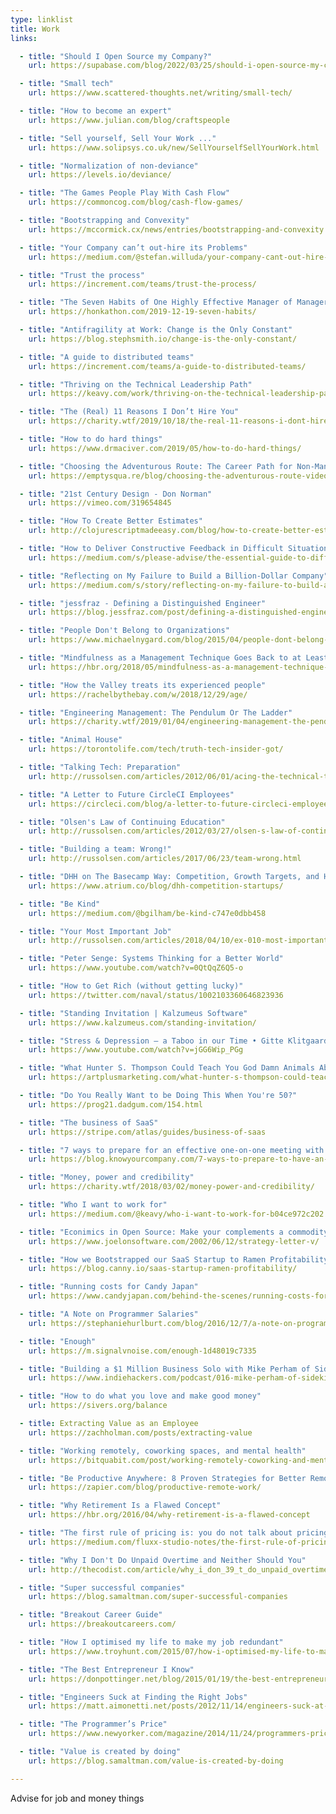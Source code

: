 ```yaml
---
type: linklist
title: Work
links:

  - title: "Should I Open Source my Company?"
    url: https://supabase.com/blog/2022/03/25/should-i-open-source-my-company

  - title: "Small tech"
    url: https://www.scattered-thoughts.net/writing/small-tech/

  - title: "How to become an expert"
    url: https://www.julian.com/blog/craftspeople

  - title: "Sell yourself, Sell Your Work ..."
    url: https://www.solipsys.co.uk/new/SellYourselfSellYourWork.html

  - title: "Normalization of non-deviance"
    url: https://levels.io/deviance/

  - title: "The Games People Play With Cash Flow"
    url: https://commoncog.com/blog/cash-flow-games/

  - title: "Bootstrapping and Convexity"
    url: https://mccormick.cx/news/entries/bootstrapping-and-convexity

  - title: "Your Company can’t out-hire its Problems"
    url: https://medium.com/@stefan.willuda/your-company-cant-out-hire-its-problems-dc865b33cac6

  - title: "Trust the process"
    url: https://increment.com/teams/trust-the-process/

  - title: "The Seven Habits of One Highly Effective Manager of Managers: Things I Learned from Charity Majors"
    url: https://honkathon.com/2019-12-19-seven-habits/

  - title: "Antifragility at Work: Change is the Only Constant"
    url: https://blog.stephsmith.io/change-is-the-only-constant/

  - title: "A guide to distributed teams"
    url: https://increment.com/teams/a-guide-to-distributed-teams/

  - title: "Thriving on the Technical Leadership Path"
    url: https://keavy.com/work/thriving-on-the-technical-leadership-path/

  - title: "The (Real) 11 Reasons I Don’t Hire You"
    url: https://charity.wtf/2019/10/18/the-real-11-reasons-i-dont-hire-you/

  - title: "How to do hard things"
    url: https://www.drmaciver.com/2019/05/how-to-do-hard-things/

  - title: "Choosing the Adventurous Route: The Career Path for Non-Managers"
    url: https://emptysqua.re/blog/choosing-the-adventurous-route-video/

  - title: "21st Century Design - Don Norman"
    url: https://vimeo.com/319654845

  - title: "How To Create Better Estimates"
    url: http://clojurescriptmadeeasy.com/blog/how-to-create-better-estimates.html

  - title: "How to Deliver Constructive Feedback in Difficult Situations"
    url: https://medium.com/s/please-advise/the-essential-guide-to-difficult-conversations-41f736e63ccf

  - title: "Reflecting on My Failure to Build a Billion-Dollar Company"
    url: https://medium.com/s/story/reflecting-on-my-failure-to-build-a-billion-dollar-company-b0c31d7db0e7

  - title: "jessfraz - Defining a Distinguished Engineer"
    url: https://blog.jessfraz.com/post/defining-a-distinguished-engineer/

  - title: "People Don't Belong to Organizations"
    url: https://www.michaelnygard.com/blog/2015/04/people-dont-belong-to-organizations/

  - title: "Mindfulness as a Management Technique Goes Back to at Least the 1970s"
    url: https://hbr.org/2018/05/mindfulness-as-a-management-technique-goes-back-to-at-least-the-1970s

  - title: "How the Valley treats its experienced people"
    url: https://rachelbythebay.com/w/2018/12/29/age/

  - title: "Engineering Management: The Pendulum Or The Ladder"
    url: https://charity.wtf/2019/01/04/engineering-management-the-pendulum-or-the-ladder/

  - title: "Animal House"
    url: https://torontolife.com/tech/truth-tech-insider-got/

  - title: "Talking Tech: Preparation"
    url: http://russolsen.com/articles/2012/06/01/acing-the-technical-talk-preparation.html

  - title: "A Letter to Future CircleCI Employees"
    url: https://circleci.com/blog/a-letter-to-future-circleci-employees/

  - title: "Olsen's Law of Continuing Education"
    url: http://russolsen.com/articles/2012/03/27/olsen-s-law-of-continuing-education.html

  - title: "Building a team: Wrong!"
    url: http://russolsen.com/articles/2017/06/23/team-wrong.html

  - title: "DHH on The Basecamp Way: Competition, Growth Targets, and How to Incentivize Employees"
    url: https://www.atrium.co/blog/dhh-competition-startups/

  - title: "Be Kind"
    url: https://medium.com/@bgilham/be-kind-c747e0dbb458

  - title: "Your Most Important Job"
    url: http://russolsen.com/articles/2018/04/10/ex-010-most-important-job.html

  - title: "Peter Senge: Systems Thinking for a Better World"
    url: https://www.youtube.com/watch?v=0QtQqZ6Q5-o

  - title: "How to Get Rich (without getting lucky)"
    url: https://twitter.com/naval/status/1002103360646823936

  - title: "Standing Invitation | Kalzumeus Software"
    url: https://www.kalzumeus.com/standing-invitation/

  - title: "Stress & Depression – a Taboo in our Time • Gitte Klitgaard"
    url: https://www.youtube.com/watch?v=jGG6Wip_PGg

  - title: "What Hunter S. Thompson Could Teach You God Damn Animals About Being A Professional"
    url: https://artplusmarketing.com/what-hunter-s-thompson-could-teach-you-god-damn-animals-about-being-a-professional-e9d6e12990d

  - title: "Do You Really Want to be Doing This When You're 50?"
    url: https://prog21.dadgum.com/154.html

  - title: "The business of SaaS"
    url: https://stripe.com/atlas/guides/business-of-saas

  - title: "7 ways to prepare for an effective one-on-one meeting with your manager"
    url: https://blog.knowyourcompany.com/7-ways-to-prepare-to-have-an-effective-one-on-one-meeting-with-your-manager-3b7e083cb3bb

  - title: "Money, power and credibility"
    url: https://charity.wtf/2018/03/02/money-power-and-credibility/

  - title: "Who I want to work for"
    url: https://medium.com/@keavy/who-i-want-to-work-for-b04ce972c202

  - title: "Econimics in Open Source: Make your complements a commodity"
    url: https://www.joelonsoftware.com/2002/06/12/strategy-letter-v/

  - title: "How we Bootstrapped our SaaS Startup to Ramen Profitability"
    url: https://blog.canny.io/saas-startup-ramen-profitability/

  - title: "Running costs for Candy Japan"
    url: https://www.candyjapan.com/behind-the-scenes/running-costs-for-candy-japan

  - title: "A Note on Programmer Salaries"
    url: https://stephaniehurlburt.com/blog/2016/12/7/a-note-on-programmer-salaries

  - title: "Enough"
    url: https://m.signalvnoise.com/enough-1d48019c7335

  - title: "Building a $1 Million Business Solo with Mike Perham of Sidekiq"
    url: https://www.indiehackers.com/podcast/016-mike-perham-of-sidekiq

  - title: "How to do what you love and make good money"
    url: https://sivers.org/balance

  - title: Extracting Value as an Employee
    url: https://zachholman.com/posts/extracting-value

  - title: "Working remotely, coworking spaces, and mental health"
    url: https://bitquabit.com/post/working-remotely-coworking-and-mental-health/

  - title: "Be Productive Anywhere: 8 Proven Strategies for Better Remote Work"
    url: https://zapier.com/blog/productive-remote-work/

  - title: "Why Retirement Is a Flawed Concept"
    url: https://hbr.org/2016/04/why-retirement-is-a-flawed-concept

  - title: "The first rule of pricing is: you do not talk about pricing"
    url: https://medium.com/fluxx-studio-notes/the-first-rule-of-pricing-is-you-do-not-talk-about-pricing-1875caa39b89

  - title: "Why I Don't Do Unpaid Overtime and Neither Should You"
    url: http://thecodist.com/article/why_i_don_39_t_do_unpaid_overtime_and_neither_should_you

  - title: "Super successful companies"
    url: https://blog.samaltman.com/super-successful-companies

  - title: "Breakout Career Guide"
    url: https://breakoutcareers.com/

  - title: "How I optimised my life to make my job redundant"
    url: https://www.troyhunt.com/2015/07/how-i-optimised-my-life-to-make-my-job.html

  - title: "The Best Entrepreneur I Know"
    url: https://donpottinger.net/blog/2015/01/19/the-best-entrepreneur-i-know.html

  - title: "Engineers Suck at Finding the Right Jobs"
    url: https://matt.aimonetti.net/posts/2012/11/14/engineers-suck-at-finding-right-jobs/

  - title: "The Programmer’s Price"
    url: https://www.newyorker.com/magazine/2014/11/24/programmers-price

  - title: "Value is created by doing"
    url: https://blog.samaltman.com/value-is-created-by-doing

---
```


Advise for job and money things
